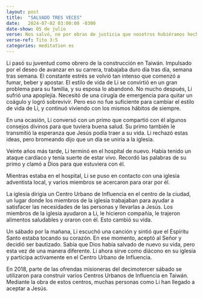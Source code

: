 ```yaml
---
layout: post
title:  "SALVADO TRES VECES"
date:   2024-07-02 03:00:00 -0300
date-show: 05 de julio
verse: Nos salvó, no por obras de justicia que nosotros hubiéramos hecho, sino por su misericordia, por el lavamiento regenerador y renovador del Espíritu Santo.
verse-ref: Tito 3:5
categories: meditation es
---
```


Li pasó su juventud como obrero de la construcción en Taiwán. Impulsado por el deseo de avanzar en su carrera, trabajaba duro día tras día, semana tras semana. El constante estrés se volvió tan intenso que comenzó a fumar, beber y apostar. El estilo de vida de Li se convirtió en un gran problema para su familia, y su esposa lo abandonó. No mucho después, Li sufrió una apoplejía. Necesitó de una cirugía de emergencia para quitar un coágulo y logró sobrevivir. Pero eso no fue suficiente para cambiar el estilo de vida de Li, y continuó viviendo con los mismos hábitos de siempre.

En una ocasión, Li conversó con un primo que compartió con él algunos consejos divinos para que tuviera buena salud. Su primo también le transmitió la esperanza que Jesús podía traer a su vida. Li rechazó estas ideas, pero bromeando dijo que un día se uniría a la iglesia.

Veinte años más tarde, Li terminó en el hospital de nuevo. Había tenido un ataque cardíaco y tenía suerte de estar vivo. Recordó las palabras de su primo y clamó a Dios para que estuviera con él.

Mientras estaba en el hospital, Li se puso en contacto con una iglesia adventista local, y varios miembros se acercaron para orar por él.

La iglesia dirigía un Centro Urbano de Influencia en el centro de la ciudad, un lugar donde los miembros de la iglesia trabajaban para ayudar a satisfacer las necesidades de las personas y llevarlas a Jesús. Los miembros de la iglesia ayudaron a Li, le hicieron compañía, le trajeron alimentos saludables y oraron con él. Esto cambió su vida.

Un sábado por la mañana, Li escuchó una canción y sintió que el Espíritu Santo estaba tocando su corazón. En ese momento, aceptó al Señor y decidió ser bautizado. Sabía que Dios había salvado de nuevo su vida, pero esta vez de una manera diferente. Li ahora sirve como diácono en su iglesia y participa activamente en el Centro Urbano de Influencia.

En 2018, parte de las ofrendas misioneras del decimotercer sábado se utilizaron para construir varios Centros Urbanos de Influencia en Taiwán. Mediante la obra de estos centros, muchas personas como Li han llegado a aceptar a Jesús.
